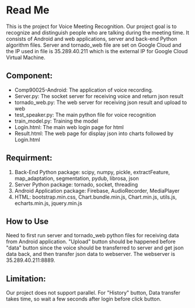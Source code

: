 # Read Me
This is the project for Voice Meeting Recognition. Our project goal is to recognize and distinguish people who are talking during the meeting time. It consists of Android and web applications, server and back-end Python algorithm files. Server and tornado_web file are set on Google Cloud and the IP used in file is 35.289.40.211 which is the external IP for Google Cloud Virtual Machine. 

## Component:
* Comp90025-Android: The application of voice recording.
* Server.py: The socket server for receiving voice and return json result
* tornado_web.py: The web server for receiving json result and upload to web
* test_speaker.py: The main python file for voice recognition
* train_model.py: Training the model
* Login.html: The main web login page for html
* Result.html: The web page for display json into charts followed by Login.html

## Requirment:
1. Back-End Python package: scipy, numpy, pickle, extractFeature, map_adaptation, segmentation, pydub, librosa, json
2. Server Python package: tornado, socket, threading
3. Android Application package: Firebase, AudioRecorder, MediaPlayer
4. HTML: bootstrap.min.css, Chart.bundle.min.js, Chart.min.js, utils.js, echarts.min.js, jquery.min.js

## How to Use
Need to first run server and tornado_web python files for receiving data from Android application. "Upload" button should be happened before "data" button since the voice should be transferred to server and get json data back, and then transfer json data to webserver. The webserver is 35.289.40.211:8889.


## Limitation:
Our project does not support parallel. For "History" button, Data transfer takes time, so wait a few seconds after login before click button.
